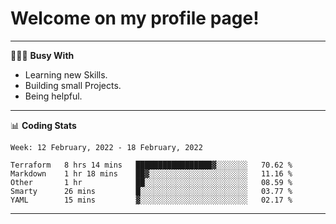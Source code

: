 # Welcome on my profile page!
<!-- print(("dralla"[::-1]+"s").capitalize()) -->

---
👨🏻‍💻 **Busy With**
* Learning new Skills.
* Building small Projects.
* Being helpful.

---
📊 **Coding Stats**
<!--START_SECTION:waka-->
```text
Week: 12 February, 2022 - 18 February, 2022

Terraform   8 hrs 14 mins   █████████████████▓░░░░░░░   70.62 % 
Markdown    1 hr 18 mins    ██▓░░░░░░░░░░░░░░░░░░░░░░   11.16 % 
Other       1 hr            ██░░░░░░░░░░░░░░░░░░░░░░░   08.59 % 
Smarty      26 mins         █░░░░░░░░░░░░░░░░░░░░░░░░   03.77 % 
YAML        15 mins         ▓░░░░░░░░░░░░░░░░░░░░░░░░   02.17 % 
```
<!--END_SECTION:waka-->
---
